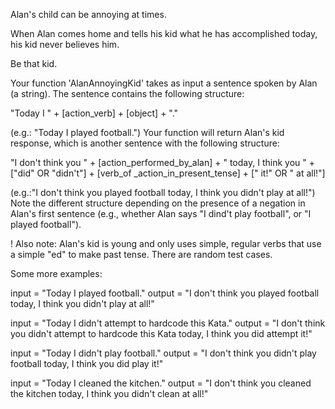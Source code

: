 Alan's child can be annoying at times.

When Alan comes home and tells his kid what he has accomplished today, his kid never believes him.

Be that kid.

Your function 'AlanAnnoyingKid' takes as input a sentence spoken by Alan (a string). The sentence contains the following structure:

"Today I " + [action_verb] + [object] + "."

(e.g.: "Today I played football.")
Your function will return Alan's kid response, which is another sentence with the following structure:

"I don't think you " + [action_performed_by_alan] + " today, I think you " + ["did" OR "didn't"] + [verb_of _action_in_present_tense] + [" it!" OR " at all!"]

(e.g.:"I don't think you played football today, I think you didn't play at all!")
Note the different structure depending on the presence of a negation in Alan's first sentence (e.g., whether Alan says "I dind't play football", or "I played football").

! Also note: Alan's kid is young and only uses simple, regular verbs that use a simple "ed" to make past tense. There are random test cases.

Some more examples:

input  = "Today I played football."
output = "I don't think you played football today, I think you didn't play at all!"

input  = "Today I didn't attempt to hardcode this Kata."
output = "I don't think you didn't attempt to hardcode this Kata today, I think you did attempt it!"

input  = "Today I didn't play football."
output = "I don't think you didn't play football today, I think you did play it!"

input  = "Today I cleaned the kitchen."
output = "I don't think you cleaned the kitchen today, I think you didn't clean at all!"